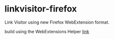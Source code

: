 # linkvisitor-firefox
Link Visitor using new Firefox WebExtension format.

build using the WebExtensions Helper   [link](https://github.com/mi-g/weh)
